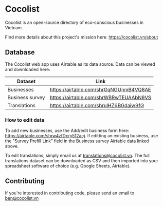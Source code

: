 # Cocolist

Cocolist is an open-source directory of eco-conscious businesses in Vietnam.

Find more details about this project's mission here: https://cocolist.vn/about

## Database

The Cocolist web app uses Airtable as its data source. Data can be viewed and downloaded here:

Dataset|Link
--|--
Businesses|https://airtable.com/shrGqNGUnmB4VQ8AE
Business survey|https://airtable.com/shrWBRwTEUAAbN9VS
Translations|https://airtable.com/shrulHZ6BGdaiw9fG

### How to edit data

To add new businesses, use the Add/edit business form here: https://airtable.com/shrw4zfDcry512acj. If editting an existing business, use the "Survey Prefill Link" field in the Business survey Airtable data linked above.

To edit translations, simply email us at translations@cocolist.vn.  The full translations dataset can be downloaded as CSV and then imported into your spreadsheet software of choice (e.g. Google Sheets, Airtable).

## Contributing

If you're interested in contributing code, please send an email to ben@cocolist.vn
